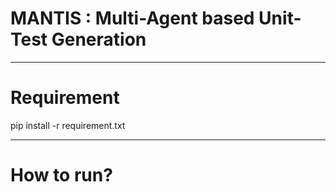 # MANTIS : Multi-Agent based Unit-Test Generation

----------
# Requirement
pip install -r requirement.txt

---------
# How to run?


